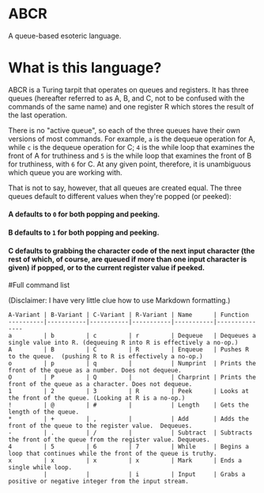 # ABCR
A queue-based esoteric language.

# What is this language?

ABCR is a Turing tarpit that operates on queues and registers.  It has three queues (hereafter referred to as A, B, and C, not to be confused with the commands of the same name) and one register R which stores the result of the last operation.

There is no "active queue", so each of the three queues have their own versions of most commands.  For example, `a` is the dequeue operation for A, while `c` is the dequeue operation for C; `4` is the while loop that examines the front of A for truthiness and `5` is the while loop that examines the front of B for truthiness, with `6` for C.  At any given point, therefore, it is unambiguous which queue you are working with.

That is not to say, however, that all queues are created equal.  The three queues default to different values when they're popped (or peeked):

#### A defaults to `0` for both popping and peeking.

#### B defaults to `1` for both popping and peeking.

#### C defaults to grabbing the character code of the next input character (the rest of which, of course, are queued if more than one input character is given) if popped, or to the current register value if peeked.



#Full command list

(Disclaimer: I have very little clue how to use Markdown formatting.)

    A-Variant | B-Variant | C-Variant | R-Variant | Name      | Function
    ----------|-----------|-----------|-----------|-----------|---------------
    a         | b         | c         | r         | Dequeue   | Dequeues a single value into R. (dequeuing R into R is effectively a no-op.)
    A         | B         | C         | R         | Enqueue   | Pushes R to the queue.  (pushing R to R is effectively a no-op.)
    o         | p         | q         |           | Numprint  | Prints the front of the queue as a number. Does not dequeue.
    O         | P         | Q         |           | Charprint | Prints the front of the queue as a character. Does not dequeue.
    1         | 2         | 3         | R         | Peek      | Looks at the front of the queue. (Looking at R is a no-op.)
    !         | @         | #         |           | Length    | Gets the length of the queue.
    *         | +         | ,         |           | Add       | Adds the front of the queue to the register value.  Dequeues.
    -         | .         | /         |           | Subtract  | Subtracts the front of the queue from the register value. Dequeues.
    4         | 5         | 6         | 7         | While     | Begins a loop that continues while the front of the queue is truthy.
    x         | x         | x         | x         | Mark      | Ends a single while loop.
              |           |           | i         | Input     | Grabs a positive or negative integer from the input stream.
